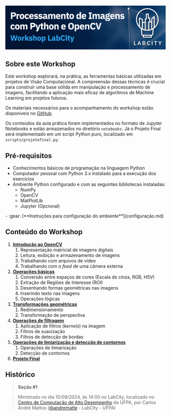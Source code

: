 ![logo](assets/banner.png)

## Sobre este Workshop
Este workshop explorará, na prática, as ferramentas básicas utilizadas em projetos de Visão Computacional. A compreensão dessas técnicas é crucial para construir uma base sólida em manipulação e processamento de imagens, facilitando a aplicação mais eficaz de algoritmos de Machine Learning em projetos futuros.

Os materiais necessários para o acompanhamento do workshop estão disponíveis no [GitHub](https://github.com/andrematte/workshop-opencv). 

Os conteúdos da aula prática foram implementados no formato de Jupyter Notebooks e estão armazenados no diretório `notebooks`. Já o Projeto Final será implementado em um script Python puro, localizado em `scripts/projetofinal.py`.

## Pré-requisitos
- Conhecimentos básicos de programação na linguagem Python
- Computador pessoal com Python 3.x instalado para a execução dos exercícios
- Ambiente Python configurado e com as seguintes bibliotecas instaladas:
    - NumPy
    - OpenCV
    - MatPlotLib
    - Jupyter (Opcional)

<div class="grid cards" markdown>
- :gear: [**Instruções para configuração do ambiente**](configuração.md)
</div>

## Conteúdo do Workshop
1. [**Introdução ao OpenCV**](Conteúdo-do-Workshop/1-Introdução-ao-OpenCV.md)
      1. Representação matricial de imagens digitais
      2. Leitura, exibição e armazenamento de imagens
      3. Trabalhando com arquivos de vídeo
      4. Trabalhando com o *feed* de uma câmera externa
2. [**Operações básicas**](Conteúdo-do-Workshop/2-Operações-Básicas.md)
      1. Conversão entre espaços de cores (Escala de cinza, RGB, HSV)
      2. Extração de Regiões de Interesse (ROI)
      3. Desenhando formas geométricas nas imagens
      4. Inserindo texto nas imagens
      5. Operações lógicas
3. [**Transformações geométricas**](Conteúdo-do-Workshop/3-Transformações-Geométricas.md)
      1. Redimensionamento
      2. Transformação de perspectiva
4. [**Operações de filtragem**](Conteúdo-do-Workshop/4-Operações-de-Filtragem.md)
      1. Aplicação de filtros (*kernels*) na imagem
      2. Filtros de suavização
      3. Filtros de detecção de bordas
5. [**Operações de limiarização e detecção de contornos**](Conteúdo-do-Workshop/5-Operações-de-Limiarização-e-Detecção-de-Contornos.md)
      1. Operações de limiarização
      2. Detecção de contornos
6. [**Projeto Final**](Projeto-Final.md)


## Histórico

> **Seção #1**

>  Ministrado no dia 10/09/2024, às 14:00 no LabCity, localizado no [Centro de Computação de Alto Desempenho](https://maps.app.goo.gl/BkW6Ry8ZRGAkagEs5) da UFPA, por Carlos André Mattos ([@andrematte](https://github.com/andrematte) - LabCity - UFPA)
